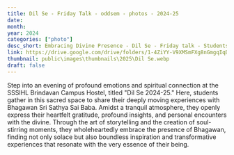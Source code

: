 ```yaml
---
title: Dil Se - Friday Talk - oddsem - photos - 2024-25
date: 
month: 
year: 2024
categories: ["photo"]
desc_short: Embracing Divine Presence - Dil Se - Friday talk - Students' Heartfelt Experience with Bhagawan Sri Sathya Sai Baba at SSSIHL Brindavan Campus Hostel
link: https://drive.google.com/drive/folders/1-4ZiYY-V9XMSmFXg8nGmgqIqDBN001Ne?usp=drive_link
thumbnail: public\images\thumbnails\2025\Dil Se.webp
draft: false
---
```


 Step into an evening of profound emotions and spiritual connection at the SSSIHL Brindavan Campus Hostel, titled "Dil Se 2024-25." Here, students gather in this sacred space to share their deeply moving experiences with Bhagawan Sri Sathya Sai Baba. Amidst a tranquil atmosphere, they openly express their heartfelt gratitude, profound insights, and personal encounters with the divine. Through the art of storytelling and the creation of soul-stirring moments, they wholeheartedly embrace the presence of Bhagawan, finding not only solace but also boundless inspiration and transformative experiences that resonate with the very essence of their being.